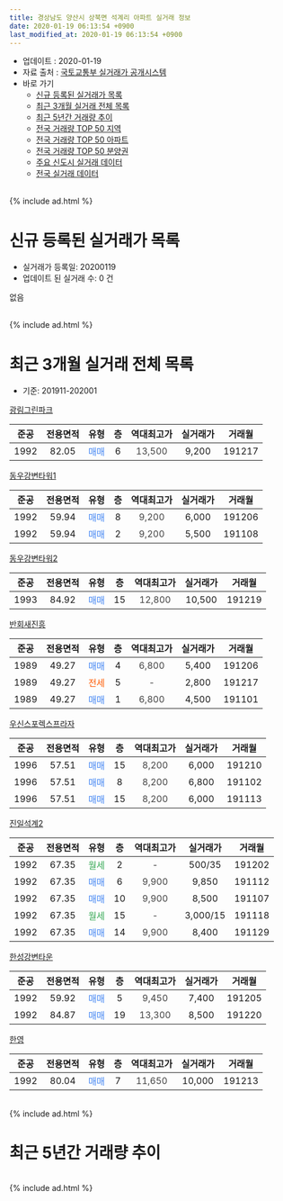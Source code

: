 ```yaml
---
title: 경상남도 양산시 상북면 석계리 아파트 실거래 정보
date: 2020-01-19 06:13:54 +0900
last_modified_at: 2020-01-19 06:13:54 +0900
---
```


* 업데이트 : 2020-01-19
* 자료 출처 : [국토교통부 실거래가 공개시스템](http://rt.molit.go.kr)
* 바로 가기
    * [신규 등록된 실거래가 목록](#신규-등록된-실거래가-목록)
    * [최근 3개월 실거래 전체 목록](#최근-3개월-실거래-전체-목록)
    * [최근 5년간 거래량 추이](#최근-5년간-거래량-추이)
    * [전국 거래량 TOP 50 지역](https://apt-info.github.io/apt-trade-info/최근-3개월-전국에서-가장-거래가-많이-발생한-지역)
    * [전국 거래량 TOP 50 아파트](https://apt-info.github.io/apt-trade-info/최근-3개월-전국에서-가장-거래가-많이-발생한-아파트)
    * [전국 거래량 TOP 50 분양권](https://apt-info.github.io/apt-trade-info/최근-3개월-전국에서-가장-거래가-많이-발생한-분양권)
    * [주요 신도시 실거래 데이터](https://apt-info.github.io/apt-trade-info/주요-신도시)
    * [전국 실거래 데이터](https://apt-info.github.io/apt-trade-info/전국)
<br>
{% include ad.html %}
<br>

# 신규 등록된 실거래가 목록
* 실거래가 등록일: 20200119
* 업데이트 된 실거래 수: 0 건

없음

<br>
{% include ad.html %}
<br>

# 최근 3개월 실거래 전체 목록
* 기준: 201911-202001


[광림그린파크](https://search.naver.com/search.naver?query=%EA%B2%BD%EC%83%81%EB%82%A8%EB%8F%84+%EC%96%91%EC%82%B0%EC%8B%9C+%EC%83%81%EB%B6%81%EB%A9%B4+%EC%84%9D%EA%B3%84%EB%A6%AC+%EA%B4%91%EB%A6%BC%EA%B7%B8%EB%A6%B0%ED%8C%8C%ED%81%AC)

|준공|전용면적|유형|층|역대최고가|실거래가|거래월|
|:---:|:---:|:---:|:---:|:---:|:---:|:---:|
|1992|82.05|<span style="color:#4285f3">매매</span>|6|<span style="color:#444444">13,500</span>|9,200|191217|

[동우강변타워1](https://search.naver.com/search.naver?query=%EA%B2%BD%EC%83%81%EB%82%A8%EB%8F%84+%EC%96%91%EC%82%B0%EC%8B%9C+%EC%83%81%EB%B6%81%EB%A9%B4+%EC%84%9D%EA%B3%84%EB%A6%AC+%EB%8F%99%EC%9A%B0%EA%B0%95%EB%B3%80%ED%83%80%EC%9B%8C1)

|준공|전용면적|유형|층|역대최고가|실거래가|거래월|
|:---:|:---:|:---:|:---:|:---:|:---:|:---:|
|1992|59.94|<span style="color:#4285f3">매매</span>|8|<span style="color:#444444">9,200</span>|6,000|191206|
|1992|59.94|<span style="color:#4285f3">매매</span>|2|<span style="color:#444444">9,200</span>|5,500|191108|

[동우강변타워2](https://search.naver.com/search.naver?query=%EA%B2%BD%EC%83%81%EB%82%A8%EB%8F%84+%EC%96%91%EC%82%B0%EC%8B%9C+%EC%83%81%EB%B6%81%EB%A9%B4+%EC%84%9D%EA%B3%84%EB%A6%AC+%EB%8F%99%EC%9A%B0%EA%B0%95%EB%B3%80%ED%83%80%EC%9B%8C2)

|준공|전용면적|유형|층|역대최고가|실거래가|거래월|
|:---:|:---:|:---:|:---:|:---:|:---:|:---:|
|1993|84.92|<span style="color:#4285f3">매매</span>|15|<span style="color:#444444">12,800</span>|10,500|191219|

[반회새진흥](https://search.naver.com/search.naver?query=%EA%B2%BD%EC%83%81%EB%82%A8%EB%8F%84+%EC%96%91%EC%82%B0%EC%8B%9C+%EC%83%81%EB%B6%81%EB%A9%B4+%EC%84%9D%EA%B3%84%EB%A6%AC+%EB%B0%98%ED%9A%8C%EC%83%88%EC%A7%84%ED%9D%A5)

|준공|전용면적|유형|층|역대최고가|실거래가|거래월|
|:---:|:---:|:---:|:---:|:---:|:---:|:---:|
|1989|49.27|<span style="color:#4285f3">매매</span>|4|<span style="color:#444444">6,800</span>|5,400|191206|
|1989|49.27|<span style="color:#ff5a00">전세</span>|5|<span style="color:#444444">-</span>|2,800|191217|
|1989|49.27|<span style="color:#4285f3">매매</span>|1|<span style="color:#444444">6,800</span>|4,500|191101|

[우신스포렉스프라자](https://search.naver.com/search.naver?query=%EA%B2%BD%EC%83%81%EB%82%A8%EB%8F%84+%EC%96%91%EC%82%B0%EC%8B%9C+%EC%83%81%EB%B6%81%EB%A9%B4+%EC%84%9D%EA%B3%84%EB%A6%AC+%EC%9A%B0%EC%8B%A0%EC%8A%A4%ED%8F%AC%EB%A0%89%EC%8A%A4%ED%94%84%EB%9D%BC%EC%9E%90)

|준공|전용면적|유형|층|역대최고가|실거래가|거래월|
|:---:|:---:|:---:|:---:|:---:|:---:|:---:|
|1996|57.51|<span style="color:#4285f3">매매</span>|15|<span style="color:#444444">8,200</span>|6,000|191210|
|1996|57.51|<span style="color:#4285f3">매매</span>|8|<span style="color:#444444">8,200</span>|6,800|191102|
|1996|57.51|<span style="color:#4285f3">매매</span>|15|<span style="color:#444444">8,200</span>|6,000|191113|

[진일석계2](https://search.naver.com/search.naver?query=%EA%B2%BD%EC%83%81%EB%82%A8%EB%8F%84+%EC%96%91%EC%82%B0%EC%8B%9C+%EC%83%81%EB%B6%81%EB%A9%B4+%EC%84%9D%EA%B3%84%EB%A6%AC+%EC%A7%84%EC%9D%BC%EC%84%9D%EA%B3%842)

|준공|전용면적|유형|층|역대최고가|실거래가|거래월|
|:---:|:---:|:---:|:---:|:---:|:---:|:---:|
|1992|67.35|<span style="color:#34a853">월세</span>|2|<span style="color:#444444">-</span>|500/35|191202|
|1992|67.35|<span style="color:#4285f3">매매</span>|6|<span style="color:#444444">9,900</span>|9,850|191112|
|1992|67.35|<span style="color:#4285f3">매매</span>|10|<span style="color:#444444">9,900</span>|8,500|191107|
|1992|67.35|<span style="color:#34a853">월세</span>|15|<span style="color:#444444">-</span>|3,000/15|191118|
|1992|67.35|<span style="color:#4285f3">매매</span>|14|<span style="color:#444444">9,900</span>|8,400|191129|

[한성강변타운](https://search.naver.com/search.naver?query=%EA%B2%BD%EC%83%81%EB%82%A8%EB%8F%84+%EC%96%91%EC%82%B0%EC%8B%9C+%EC%83%81%EB%B6%81%EB%A9%B4+%EC%84%9D%EA%B3%84%EB%A6%AC+%ED%95%9C%EC%84%B1%EA%B0%95%EB%B3%80%ED%83%80%EC%9A%B4)

|준공|전용면적|유형|층|역대최고가|실거래가|거래월|
|:---:|:---:|:---:|:---:|:---:|:---:|:---:|
|1992|59.92|<span style="color:#4285f3">매매</span>|5|<span style="color:#444444">9,450</span>|7,400|191205|
|1992|84.87|<span style="color:#4285f3">매매</span>|19|<span style="color:#444444">13,300</span>|8,500|191220|

[한영](https://search.naver.com/search.naver?query=%EA%B2%BD%EC%83%81%EB%82%A8%EB%8F%84+%EC%96%91%EC%82%B0%EC%8B%9C+%EC%83%81%EB%B6%81%EB%A9%B4+%EC%84%9D%EA%B3%84%EB%A6%AC+%ED%95%9C%EC%98%81)

|준공|전용면적|유형|층|역대최고가|실거래가|거래월|
|:---:|:---:|:---:|:---:|:---:|:---:|:---:|
|1992|80.04|<span style="color:#4285f3">매매</span>|7|<span style="color:#444444">11,650</span>|10,000|191213|


<br>
{% include ad.html %}
<br>

# 최근 5년간 거래량 추이


<div style="width:100%;">
    <canvas id="deal_progress" height="200"></canvas>
</div>

<script>
new Chart(document.getElementById("deal_progress"), {
    type: 'line',
    data: {
        labels: ['201501','201502','201503','201504','201505','201506','201507','201508','201509','201510','201511','201512','201601','201602','201603','201604','201605','201606','201607','201608','201609','201610','201611','201612','201701','201702','201703','201704','201705','201706','201707','201708','201709','201710','201711','201712','201801','201802','201803','201804','201805','201806','201807','201808','201809','201810','201811','201812','201901','201902','201903','201904','201905','201906','201907','201908','201909','201910','201911','201912','202001'],
        datasets: [{
            label: '매매',
            pointRadius: 1,
            data: [10, 4, 17, 14, 12, 12, 9, 13, 16, 12, 12, 9, 11, 11, 14, 13, 11, 15, 13, 9, 11, 12, 7, 16, 8, 10, 12, 11, 7, 11, 9, 7, 8, 5, 6, 2, 2, 1, 8, 7, 5, 1, 6, 5, 2, 1, 6, 3, 4, 3, 0, 2, 5, 4, 1, 2, 4, 6, 7, 8, 0],
            borderColor: "rgba(255, 201, 14, 1)",
            backgroundColor: "rgba(255, 201, 14, 0.5)",
            fill: false,
            lineTension: 0
        },{
            label: '전월세',
            pointRadius: 1,
            data: [1, 1, 2, 1, 3, 1, 3, 2, 1, 2, 2, 4, 3, 2, 4, 4, 2, 0, 2, 2, 2, 3, 3, 1, 2, 2, 3, 1, 2, 3, 0, 0, 3, 1, 0, 2, 0, 2, 2, 4, 3, 2, 1, 1, 0, 3, 2, 0, 0, 1, 3, 4, 6, 1, 2, 1, 3, 2, 1, 2, 0],
            borderColor: "rgba(0, 141, 185, 1)",
            backgroundColor: "rgba(0, 141, 185, 0.5)",
            fill: false,
            lineTension: 0
        }
        ]
    },
    options: {
        responsive: true,
        title: {
            display: false
        },
        tooltips: {
            mode: 'index',
            intersect: false
        },
        hover: {
            mode: 'nearest',
            intersect: true
        },
        scales: {
            xAxes: [{
                display: true,
                scaleLabel: {
                    display: true,
                    labelString: '년/월'
                }
            }],
            yAxes: [{
                display: true,
                ticks: {
                    suggestedMin: 0,
                },
                scaleLabel: {
                    display: true,
                    labelString: '실거래 수'
                }
            }]
        }
    }
});

</script>


<br>
{% include ad.html %}
<br>

